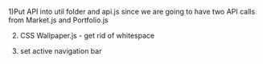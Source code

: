 1)Put API into util folder and api.js since we are going to have two 
API calls from Market.js and Portfolio.js

2) CSS Wallpaper.js - get rid of whitespace 

3) set active navigation bar 